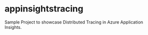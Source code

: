 # appinsightstracing
Sample Project to showcase Distributed Tracing in Azure Application Insights. 
